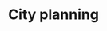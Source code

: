 ---
title: City planning
longTitle: 'City planning'
tags:
- gccommon
usedFor:
- "[[Urban planning]]"
---